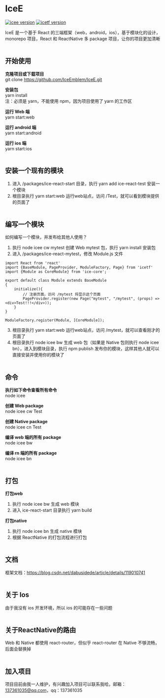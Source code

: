 # IceE

[![icee version](https://img.shields.io/badge/icee-0.3.1-red)](https://github.com/IceEmblem/IceE)
[![icetf version](https://img.shields.io/badge/icetf-0.3.1-yellowgreen)](https://www.npmjs.com/package/icetf)

IceE 是一个基于 React 的三端框架（web，android，ios），基于模块化的设计，monorepo 项目，React 和 ReactNative 多 package 项目，让你的项目更加清晰
</br></br>

## 开始使用
**克隆项目或下载项目** </br>
git clone https://github.com/IceEmblem/IceE.git

**安装包** </br>
yarn install </br>
注：必须是 yarn，不能使用 npm，因为项目使用了 yarn 的工作区

**运行 Web 端** </br>
yarn start:web

**运行 android 端** </br>
yarn start:android

**运行 ios 端** </br>
yarn start:ios
</br></br>

## 安装一个现有的模块
1. 进入 /packages/ice-react-start 目录，执行 yarn add ice-react-test 安装一个模块
2. 根目录执行 yarn start:web 运行web站点，访问 /Test，就可以看到模块提供的页面了
</br></br>

## 编写一个模块
如何编写一个模块，并发布给其他人使用？
1. 执行 node icee cw mytest 创建 Web mytest 包，执行 yarn install 安装包
2. 进入 /packages/ice-react-mytest，修改 Module.js 文件
```javescript
import React from 'react'
import {BaseModule, PageProvider, ModuleFactory, Page} from 'icetf'
import {Module as CoreModule} from 'ice-core';

export default class Module extends BaseModule
{
    initialize(){
        // 注册页面，访问 /mytest 将显示这个页面
        PageProvider.register(new Page("mytest", "/mytest", (props) => <div>Test!!!</div>));
    }
}

ModuleFactory.register(Module, [CoreModule]);
```
3. 根目录执行 yarn start:web 运行web站点，访问 /mytest，就可以查看刚才的页面了
4. 根目录执行 node icee bw 生成 web 包（如果是 Native 包则执行 node icee bn），进入到模块目录，执行 npm publish 发布你的模块，这样其他人就可以直接安装并使用你的模块了
</br></br>

## 命令
**执行如下命令查看所有命令** </br>
node icee

**创建 Web package** </br>
node icee cw Test

**创建 Native package** </br>
node icee cn Test

**编译 web 端的所有 package** </br>
node icee bw

**编译 rn 端的所有 package** </br>
node icee bn
</br></br>

## 打包
**打包web**
1. 执行 node icee bw 生成 web 模块
2. 进入 ice-react-start 目录执行 yarn build

**打包native**
1. 执行 node icee bn 生成 native 模块
2. 根据 ReactNative 的打包流程进行打包
</br></br>

## 文档
框架文档：https://blog.csdn.net/dabusidede/article/details/119010741
</br></br>

## 关于 Ios
由于我没有 ios 开发环境，所以 ios 的可能存在一些问题
</br></br>

## 关于ReactNative的路由
Web 和 Native 都使用 react-router，但似乎 react-router 在 Native 不够流畅，后面会替换掉
</br></br>

## 加入项目
项目目前由我一人维护，有兴趣加入项目可以联系我哈，邮箱：137361035@qq.com，qq：137361035

